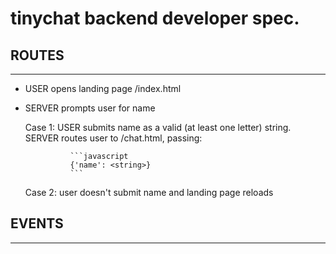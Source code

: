 # tinychat backend developer spec.

## ROUTES
------

- USER opens landing page /index.html

- SERVER prompts user for name

    Case 1: USER submits name as a valid (at least one letter) string.
            SERVER routes user to /chat.html, passing: 
            
                ```javascript
                {'name': <string>}
                ```

    Case 2: user doesn't submit name and landing page reloads


## EVENTS
------